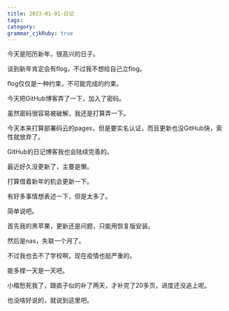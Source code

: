 ```yaml
---
title: 2023-01-01-日记 
tags: 
category: 
grammar_cjkRuby: true
---
```


今天是阳历新年，很高兴的日子。

谈到新年肯定会有flog，不过我不想给自己立flog。

flog仅仅是一种约束，不可能完成的约束。

今天把GitHub博客弄了一下，加入了密码。

虽然密码很容易被破解，我还是打算弄一下。

今天本来打算部署码云的pages，但是要实名认证，而且更新也没GitHub快，索性就放弃了。

GitHub的日记博客我也会陆续完善的。

最近好久没更新了，主要是懒。

打算借着新年的机会更新一下。

有好多事情想表述一下，但是太多了。

简单说吧。

首先我的黑苹果，更新还是问题，只能用恢复版安装。

然后是nas，失联一个月了。

不过我也去不了学校啊，现在疫情也挺严重的。

能多撑一天是一天吧。

小楷愁死我了，跟疯子似的补了两天，才补完了20多页，进度还没追上呢。

也没啥好说的，就说到这里吧。